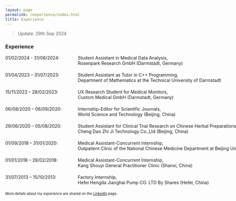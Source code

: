 ```yaml
---
layout: page
permalink: /experience/index.html
title: Experience
---
```


> Update: 29th Sep 2024

### Experience

<dl>
  <dt style="width: 220px; float: left;">01/02/2024 - 31/08/2024:</dt>
  <dd style="margin-left: 230px; white-space: nowrap; margin-bottom: 20px;">Student Assistant in Medical Data Analysis,<br>Rosenpark Research GmbH (Darmstadt, Germany)</dd>

  <dt style="width: 220px; float: left;">01/04/2023 – 31/07/2023:</dt>
  <dd style="margin-left: 230px; white-space: nowrap; margin-bottom: 20px;">Student Assistant as Tutor in C++ Programming,
  <br>Department of Mathematics at the Technical University of Darmstadt</dd>

  <dt style="width: 220px; float: left;">15/11/2022 – 28/02/2023:</dt>
  <dd style="margin-left: 230px; white-space: nowrap; margin-bottom: 20px;">UX Research Student for Medical Monitors,
  <br>Custom Medical GmbH (Darmstadt, Germany)</dd>

  <dt style="width: 220px; float: left;">06/08/2020 – 06/09/2020:</dt>
  <dd style="margin-left: 230px; white-space: nowrap; margin-bottom: 20px;">Internship-Editor for Scientific Journals,
  <br>World Science and Technology (Beijing, China)</dd>

  <dt style="width: 220px; float: left;">29/06/2020 – 05/08/2020:</dt>
  <dd style="margin-left: 230px; white-space: nowrap; margin-bottom: 20px;">Student Assistant for Clinical Trial Research on Chinese Herbal Preparations,
  <br>Cheng Dao Zhi Ji Technology Co.,Ltd (Beijing, China)</dd>

  <dt style="width: 220px; float: left;">01/09/2018 – 31/01/2020:</dt>
  <dd style="margin-left: 230px; white-space: nowrap; margin-bottom: 20px;">Medical Assistant-Concurrent Internship,
  <br>Outpatient Clinic of the National Chinese Medicine Department at Beijing University of Chinese Medicine (Beijing, China)</dd>

  <dt style="width: 220px; float: left;">01/01/2018 – 28/02/2018:</dt>
  <dd style="margin-left: 230px; white-space: nowrap; margin-bottom: 20px;">Medical Assistant-Concurrent Internship,
  <br>Kang Shouyi General Practitioner Clinic (Shanxi, China)</dd>

  <dt style="width: 220px; float: left;">31/07/2013 – 15/10/2013:</dt>
  <dd style="margin-left: 230px; white-space: nowrap; margin-bottom: 20px;">Factory Internship,
  <br>Hefei Hengda Jianghai Pump CO. LTD By Shares (Hefei, China)</dd>
</dl>
<p style="font-size: 0.8em; text-align: left;">
  More details about my experience are shared on the <a href="https://www.linkedin.com/in/kai-zhao-manuel0123/" target="_blank">LinkedIn</a> page.
</p>


